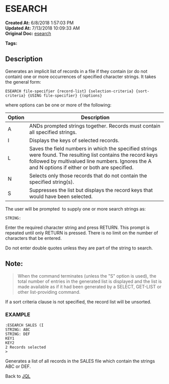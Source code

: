 # ESEARCH

**Created At:** 6/8/2018 1:57:03 PM  
**Updated At:** 7/13/2018 10:09:33 AM  
**Original Doc:** [esearch](https://docs.jbase.com/46350-jql/esearch)  

**Tags:**
<badge text='jql' vertical='middle' />

## Description

Generates an implicit list of records in a file if they contain (or do not contain) one or more occurrences of specified character strings. It takes the general form:

```
ESEARCH file-specifier {record-list} {selection-criteria} {sort-criteria} {USING file-specifier} {(options}
```

where options can be one or more of the following:


| Option<br> | Description<br> |
| --- | --- |
| A<br> | ANDs prompted strings together. Records must contain all specified strings.<br> |
| I<br> | Displays the keys of selected records.<br> |
| L<br> | Saves the field numbers in which the specified strings were found. The resulting list contains the record keys followed by multivalued line numbers. Ignores the A and N options if either or both are specified.<br> |
| N<br> | Selects only those records that do not contain the specified string(s).<br> |
| S<br> | Suppresses the list but displays the record keys that would have been selected.<br> |




The user will be prompted  to supply one or more search strings as:

```
STRING:
```

Enter the required character string and press RETURN. This prompt is repeated until only RETURN is pressed. There is no limit on the number of characters that be entered.

Do not enter double quotes unless they are part of the string to search.



## Note: 


> When the command terminates (unless the "S" option is used), the total number of entries in the generated list is displayed and the list is made available as if it had been generated by a SELECT, GET-LIST or other list-providing command.


If a sort criteria clause is not specified, the record list will be unsorted.



### EXAMPLE

```
:ESEARCH SALES (I
STRING: ABC
STRING: DEF
KEY1
KEY2
2 Records selected
>
```

Generates a list of all records in the SALES file which contain the strings ABC or DEF.



Back to [JQL](jbase-query-language-jql-)
